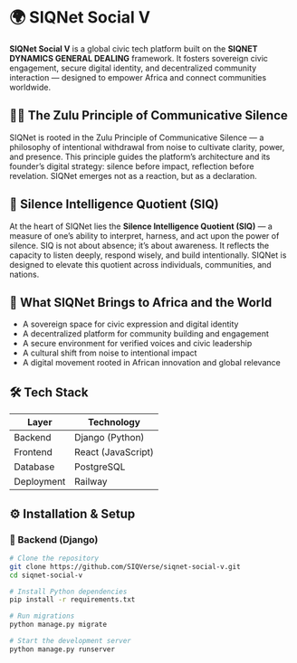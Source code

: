 # 🌍 SIQNet Social V

**SIQNet Social V** is a global civic tech platform built on the **SIQNET DYNAMICS GENERAL DEALING** framework. It fosters sovereign civic engagement, secure digital identity, and decentralized community interaction — designed to empower Africa and connect communities worldwide.

## 🧘🏿 The Zulu Principle of Communicative Silence

SIQNet is rooted in the Zulu Principle of Communicative Silence — a philosophy of intentional withdrawal from noise to cultivate clarity, power, and presence. This principle guides the platform’s architecture and its founder’s digital strategy: silence before impact, reflection before revelation. SIQNet emerges not as a reaction, but as a declaration.

## 🧠 Silence Intelligence Quotient (SIQ)

At the heart of SIQNet lies the **Silence Intelligence Quotient (SIQ)** — a measure of one’s ability to interpret, harness, and act upon the power of silence. SIQ is not about absence; it’s about awareness. It reflects the capacity to listen deeply, respond wisely, and build intentionally. SIQNet is designed to elevate this quotient across individuals, communities, and nations.

## 🚀 What SIQNet Brings to Africa and the World

- A sovereign space for civic expression and digital identity  
- A decentralized platform for community building and engagement  
- A secure environment for verified voices and civic leadership  
- A cultural shift from noise to intentional impact  
- A digital movement rooted in African innovation and global relevance  

## 🛠️ Tech Stack

| Layer      | Technology        |
|------------|-------------------|
| Backend    | Django (Python)   |
| Frontend   | React (JavaScript)|
| Database   | PostgreSQL        |
| Deployment | Railway           |

## ⚙️ Installation & Setup

### 🔹 Backend (Django)

```bash
# Clone the repository
git clone https://github.com/SIQVerse/siqnet-social-v.git
cd siqnet-social-v

# Install Python dependencies
pip install -r requirements.txt

# Run migrations
python manage.py migrate

# Start the development server
python manage.py runserver
